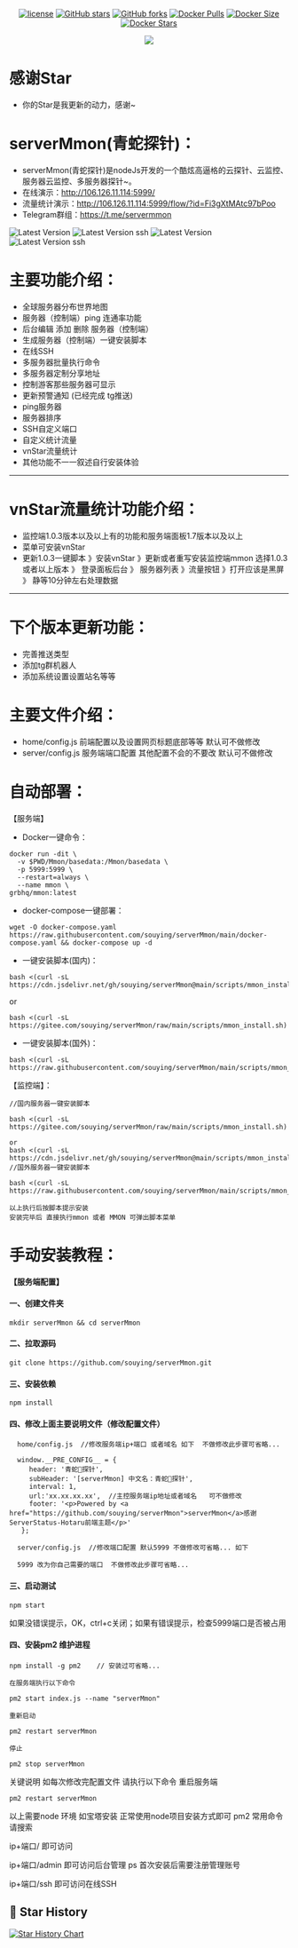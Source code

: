 <p align="center">
    <a href="https://github.com/souying/serverMmon/blob/main/LICENSE"><img src="https://img.shields.io/github/license/souying/serverMmon?color=green&logo=github&style=plastic" alt="license"></a>
    <a href="https://github.com/souying/serverMmon"><img src="https://img.shields.io/github/stars/souying/serverMmon.svg?logo=github&style=plastic" alt="GitHub stars"></a>
    <a href="https://github.com/souying/serverMmon/forks"><img src="https://img.shields.io/github/forks/souying/serverMmon.svg?logo=github&style=plastic" alt="GitHub forks"></a>
    <a href="https://hub.docker.com/r/grbhq/mmon"><img src="https://img.shields.io/docker/pulls/grbhq/mmon?logo=docker&style=plastic" alt="Docker Pulls"></a>
    <a href="https://hub.docker.com/r/grbhq/mmon"><img src="https://img.shields.io/docker/image-size/grbhq/mmon?logo=docker&style=plastic" alt="Docker Size"></a>
    <a href="https://hub.docker.com/r/grbhq/mmon"><img src="https://img.shields.io/docker/stars/grbhq/mmon?logo=docker&style=plastic" alt="Docker Stars"></a>
</p>

<div align="center">
    <a href="https://moecount.glitch.me/get/@mmon?theme=rule34">
    <img src="https://moecount.glitch.me/get/@mmon?theme=rule34"/>
    </a>
</div>

# 感谢Star  

- 你的Star是我更新的动力，感谢~  

# serverMmon(青蛇探针)：

* serverMmon(青蛇探针)是nodeJs开发的一个酷炫高逼格的云探针、云监控、服务器云监控、多服务器探针~。
* 在线演示：http://106.126.11.114:5999/    
* 流量统计演示：http://106.126.11.114:5999/flow/?id=Fi3gXtMAtc97bPoo         
* Telegram群组：https://t.me/servermmon  


![Latest Version](https://cdn.365api.cn/mmon/home.png)
![Latest Version ssh](https://cdn.365api.cn/mmon/ssh.png)
![Latest Version](https://cdn.365api.cn/mmon/11.png)
![Latest Version ssh](https://cdn.365api.cn/mmon/22.png)   

# 主要功能介绍：
* 全球服务器分布世界地图  
* 服务器（控制端）ping 连通率功能   
* 后台编辑 添加 删除 服务器（控制端） 
* 生成服务器（控制端）一键安装脚本  
* 在线SSH  
* 多服务器批量执行命令  
* 多服务器定制分享地址  
* 控制游客那些服务器可显示  
* 更新预警通知  (已经完成 tg推送)  
* ping服务器
* 服务器排序  
* SSH自定义端口  
* 自定义统计流量  
* vnStar流量统计  
* 其他功能不一一叙述自行安装体验    
------------------------------------  
# vnStar流量统计功能介绍：
* 监控端1.0.3版本以及以上有的功能和服务端面板1.7版本以及以上    
* 菜单可安装vnStar    
* 更新1.0.3一键脚本 》安装vnStar 》更新或者重写安装监控端mmon 选择1.0.3或者以上版本 》 登录面板后台 》 服务器列表 》流量按钮 》打开应该是黑屏 》 静等10分钟左右处理数据     
------------------------------------ 
# 下个版本更新功能：   
* 完善推送类型   
* 添加tg群机器人  
* 添加系统设置设置站名等等   

# 主要文件介绍：

* home/config.js    前端配置以及设置网页标题底部等等 默认可不做修改                                 
* server/config.js   服务端端口配置 其他配置不会的不要改 默认可不做修改             

# 自动部署：

【服务端】
- Docker一键命令：

```
docker run -dit \
  -v $PWD/Mmon/basedata:/Mmon/basedata \
  -p 5999:5999 \
  --restart=always \
  --name mmon \
grbhq/mmon:latest
```

- docker-compose一键部署：

```
wget -O docker-compose.yaml https://raw.githubusercontent.com/souying/serverMmon/main/docker-compose.yaml && docker-compose up -d
```  

- 一键安装脚本(国内)：  

```
bash <(curl -sL https://cdn.jsdelivr.net/gh/souying/serverMmon@main/scripts/mmon_install.sh)   

```  
or
```
bash <(curl -sL https://gitee.com/souying/serverMmon/raw/main/scripts/mmon_install.sh) 
```
- 一键安装脚本(国外)：  

```
bash <(curl -sL https://raw.githubusercontent.com/souying/serverMmon/main/scripts/mmon_install.sh)  

```  

【监控端】：

```
//国内服务器一键安装脚本  

bash <(curl -sL https://gitee.com/souying/serverMmon/raw/main/scripts/mmon_install.sh)  

or
bash <(curl -sL https://cdn.jsdelivr.net/gh/souying/serverMmon@main/scripts/mmon_install.sh)  
//国外服务器一键安装脚本  

bash <(curl -sL https://raw.githubusercontent.com/souying/serverMmon/main/scripts/mmon_install.sh) 

以上执行后按脚本提示安装  
安装完毕后 直接执行mmon 或者 MMON 可弹出脚本菜单  
```

# 手动安装教程：

**【服务端配置】** 

#### 一、创建文件夹

```
mkdir serverMmon && cd serverMmon
```

#### 二、拉取源码

```
git clone https://github.com/souying/serverMmon.git
```

#### 三、安装依赖

```
npm install
```

#### 四、修改上面主要说明文件（修改配置文件）

```
  home/config.js  //修改服务端ip+端口 或者域名 如下  不做修改此步骤可省略...    

  window.__PRE_CONFIG__ = {
     header: '青蛇🐍探针',
     subHeader: '[serverMmon] 中文名：青蛇🐍探针',
     interval: 1,
     url:'xx.xx.xx.xx',  //主控服务端ip地址或者域名   可不做修改   
     footer: '<p>Powered by <a href="https://github.com/souying/serverMmon">serverMmon</a>感谢ServerStatus-Hotaru前端主题</p>'
   };

  server/config.js  //修改端口配置 默认5999 不做修改可省略... 如下

  5999 改为你自己需要的端口  不做修改此步骤可省略...

```

#### 三、启动测试

```
npm start
```

如果没错误提示，OK，ctrl+c关闭；如果有错误提示，检查5999端口是否被占用  

#### 四、安装pm2 维护进程

```
npm install -g pm2    // 安装过可省略...  

在服务端执行以下命令  

pm2 start index.js --name "serverMmon"  

重新启动  

pm2 restart serverMmon

停止  

pm2 stop serverMmon
```

关键说明 如每次修改完配置文件 请执行以下命令 重启服务端  

```
pm2 restart serverMmon
```

以上需要node 环境  如宝塔安装 正常使用node项目安装方式即可  pm2 常用命令 请搜索

ip+端口/  即可访问  

ip+端口/admin  即可访问后台管理    ps 首次安装后需要注册管理账号  

ip+端口/ssh  即可访问在线SSH 

## 🌟 Star History  

[![Star History Chart](https://api.star-history.com/svg?repos=souying/serverMmon&type=Date)](https://star-history.com/#souying/serverMmon&Date)  
